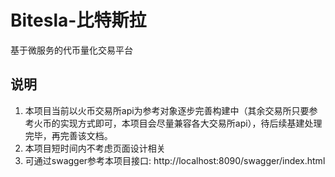 # Bitesla-比特斯拉
基于微服务的代币量化交易平台

## 说明
1. 本项目当前以火币交易所api为参考对象逐步完善构建中（其余交易所只要参考火币的实现方式即可，本项目会尽量兼容各大交易所api），待后续基建处理完毕，再完善该文档。
2. 本项目短时间内不考虑页面设计相关
3. 可通过swagger参考本项目接口: http://localhost:8090/swagger/index.html

